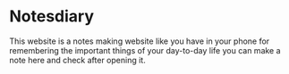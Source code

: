 # Notesdiary
This website is a notes making website like you have in your phone for remembering the important things of your day-to-day life you can make a note here and check after opening it.
